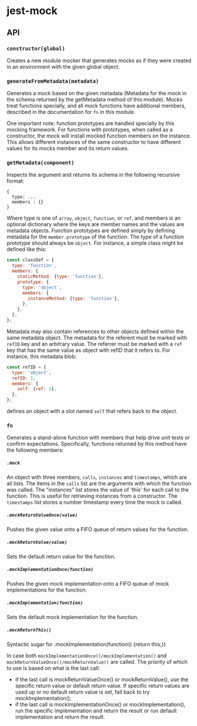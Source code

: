 # jest-mock

## API

### `constructor(global)`

Creates a new module mocker that generates mocks as if they were created in an
environment with the given global object.

### `generateFromMetadata(metadata)`

Generates a mock based on the given metadata (Metadata for the mock in
the schema returned by the getMetadata method of this module). Mocks treat
functions specially, and all mock functions have additional members, described
in the documentation for `fn` in this module.


One important note: function prototypes are handled specially by this
mocking framework. For functions with prototypes, when called as a
constructor, the mock will install mocked function members on the instance.
This allows different instances of the same constructor to have different
values for its mocks member and its return values.

### `getMetadata(component)`

Inspects the argument and returns its schema in the following recursive format:

```
{
  type: ...
  members : {}
}
```

Where type is one of `array`, `object`, `function`, or `ref`, and members
is an optional dictionary where the keys are member names and the values
are metadata objects. Function prototypes are defined simply by defining
metadata for the `member.prototype` of the function. The type of a function
prototype should always be `object`. For instance, a simple class might be
defined like this:

```js
const classDef = {
  type: 'function',
  members: {
    staticMethod: {type: 'function'},
    prototype: {
      type: 'object',
      members: {
        instanceMethod: {type: 'function'},
      },
    },
  },
};
 ```

Metadata may also contain references to other objects defined within the
same metadata object. The metadata for the referent must be marked with
`refID` key and an arbitrary value. The referrer must be marked with a
`ref` key that has the same value as object with refID that it refers to.
For instance, this metadata blob:

```js
const refID = {
  type: 'object',
  refID: 1,
  members: {
    self: {ref: 1},
  },
};
```

defines an object with a slot named `self` that refers back to the object.

### `fn`

Generates a stand-alone function with members that help drive unit tests or
confirm expectations. Specifically, functions returned by this method have
the following members:

##### `.mock`

An object with three members, `calls`, `instances` and `timestamps`, which are
all lists. The items in the `calls` list are the arguments with which the
function was called. The "instances" list stores the value of 'this' for
each call to the function. This is useful for retrieving instances from a
constructor. The `timestamps` list stores a number timestamp every time the
mock is called.

##### `.mockReturnValueOnce(value)`

Pushes the given value onto a FIFO queue of return values for the
function.

##### `.mockReturnValue(value)`

Sets the default return value for the function.

##### `.mockImplementationOnce(function)`

Pushes the given mock implementation onto a FIFO queue of mock
implementations for the function.

##### `.mockImplementation(function)`

Sets the default mock implementation for the function.

##### `.mockReturnThis()`

Syntactic sugar for .mockImplementation(function() {return this;})



In case both `mockImplementationOnce()/mockImplementation()` and
`mockReturnValueOnce()/mockReturnValue()` are called. The priority of which to
use is based on what is the last call:
- if the last call is mockReturnValueOnce() or mockReturnValue(),
  use the specific return value or default return value.
  If specific return values are used up or no default return value is set,
  fall back to try mockImplementation();
- if the last call is mockImplementationOnce() or mockImplementation(),
  run the specific implementation and return the result or run default
  implementation and return the result.

